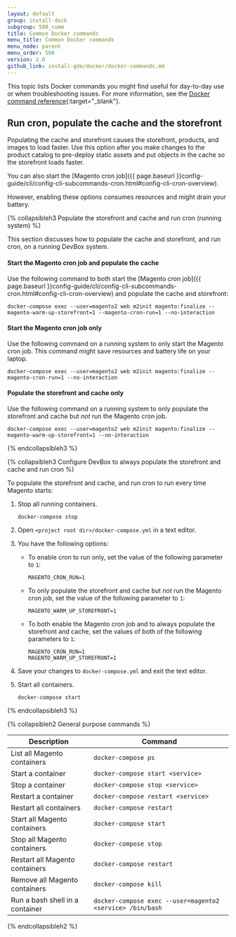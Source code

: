```yaml
---
layout: default
group: install-dock
subgroup: 500_comm
title: Common Docker commands
menu_title: Common Docker commands
menu_node: parent
menu_order: 500
version: 2.0
github_link: install-gde/docker/docker-commands.md
---
```


This topic lists Docker commands you might find useful for day-to-day use or when troubleshooting issues. For more information, see the [Docker command reference](https://docs.docker.com/engine/reference/commandline){:target="_blank"}.

## Run cron, populate the cache and the storefront

Populating the cache and storefront causes the storefront, products, and images to load faster. Use this option after you make changes to the product catalog to pre-deploy static assets and put objects in the cache so the storefront loads faster.

You can also start the [Magento cron job]({{ page.baseurl }}config-guide/cli/config-cli-subcommands-cron.html#config-cli-cron-overview).

However, enabling these options consumes resources and might drain your battery.

{% collapsibleh3 Populate the storefront and cache and run cron (running system) %}

This section discusses how to populate the cache and storefront, and run cron, on a running DevBox system.

#### Start the Magento cron job and populate the cache
Use the following command to both start the [Magento cron job]({{ page.baseurl }}config-guide/cli/config-cli-subcommands-cron.html#config-cli-cron-overview) and populate the cache and storefront:

	docker-compose exec --user=magento2 web m2init magento:finalize --magento-warm-up-storefront=1 --magento-cron-run=1 --no-interaction

#### Start the Magento cron job only
Use the following command on a running system to only start the Magento cron job. This command might save resources and battery life on your laptop.

	docker-compose exec --user=magento2 web m2init magento:finalize --magento-cron-run=1 --no-interaction

#### Populate the storefront and cache only
Use the following command on a running system to only populate the storefront and cache but _not_ run the Magento cron job.

	docker-compose exec --user=magento2 web m2init magento:finalize --magento-warm-up-storefront=1 --no-interaction

{% endcollapsibleh3 %}

{% collapsibleh3 Configure DevBox to always populate the storefront and cache and run cron %}

To populate the storefront and cache, and run cron to run every time Magento starts:

1.	Stop all running containers.

		docker-compose stop
2.	Open `<project root dir>/docker-compose.yml` in a text editor.
3.	You have the following options:

	*	To enable cron to run only, set the value of the following parameter to `1`:

			MAGENTO_CRON_RUN=1
	*	To only populate the storefront and cache but _not_ run the Magento cron job, set the value of the following parameter to `1`:

			MAGENTO_WARM_UP_STOREFRONT=1
	*	To both enable the Magento cron job and to always populate the storefront and cache, set the values of both of the following parameters to `1`:

			MAGENTO_CRON_RUN=1
			MAGENTO_WARM_UP_STOREFRONT=1

4.	Save your changes to `docker-compose.yml` and exit the text editor.
5.	Start all containers.

		docker-compose start

{% endcollapsibleh3 %}

{% collapsibleh2 General purpose commands %}
		
| Description  | Command  | 
|--------------|--------------|
| List all Magento containers | `docker-compose ps ` |
| Start a container | `docker-compose start <service>` |
| Stop a container | `docker-compose stop <service>` |
| Restart a container | `docker-compose restart <service>` | 
| Restart all containers | `docker-compose restart` | 
| Start all Magento containers | `docker-compose start` |
| Stop all Magento containers | `docker-compose stop` |
| Restart all Magento containers | `docker-compose restart` |
| Remove all Magento containers | `docker-compose kill` | 
| Run a bash shell in a container | `docker-compose exec --user=magento2 <service> /bin/bash` |

{% endcollapsibleh2 %}


